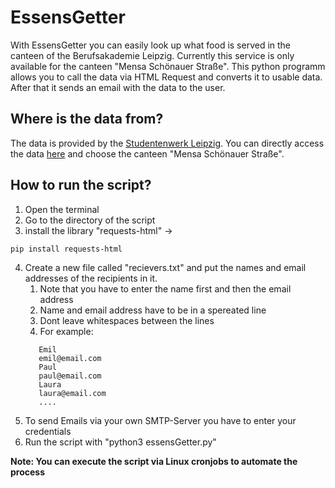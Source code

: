 # EssensGetter

With EssensGetter you can easily look up what food is served in the canteen of the Berufsakademie Leipzig.
Currently this service is only available for the canteen "Mensa Schönauer Straße". This python programm allows you to call
the data via HTML Request and converts it to usable data. After that it sends an email with the data to the user.

## Where is the data from?
The data is provided by the [Studentenwerk Leipzig](https://www.studentenwerk-leipzig.de/). You can directly access the data [here](https://www.studentenwerk-leipzig.de/mensen-cafeterien/speiseplan) and choose the canteen "Mensa Schönauer Straße".

## How to run the script?
1. Open the terminal
2. Go to the directory of the script
3. install the library "requests-html" -> 
```bash
pip install requests-html
```
4. Create a new file called "recievers.txt" and put the names and email addresses of the recipients in it.
   1. Note that you have to enter the name first and then the email address
   2. Name and email address have to be in a spereated line
   3. Dont leave whitespaces between the lines
   4. For example:
   ```
      Emil
      emil@email.com
      Paul
      paul@email.com
      Laura
      laura@email.com
      ....
    ```
5. To send Emails via your own SMTP-Server you have to enter your credentials  
6. Run the script with "python3 essensGetter.py"

**Note: You can execute the script via Linux cronjobs to automate the process**